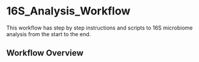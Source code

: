 # 16S_Analysis_Workflow
This workflow has step by step instructions and scripts to 16S microbiome analysis from the start to the end.


## Workflow Overview
